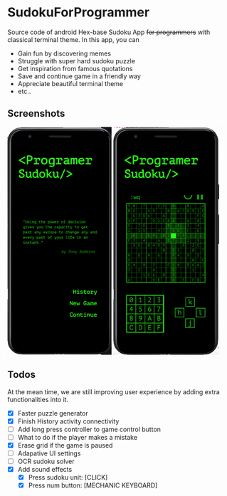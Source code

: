 # SudokuForProgrammer
Source code of android Hex-base Sudoku App ~~for programmers~~ with classical terminal theme. In this app, you can

- Gain fun by discovering memes
- Struggle with super hard sudoku puzzle
- Get inspiration from famous quotations
- Save and continue game in a friendly way
- Appreciate beautiful terminal theme
- etc..

## Screenshots

<img src="screenshot_1.png" alt="image-20191215162849392" style="zoom:50%;" />

<img src="screenshot_2.png" alt="image-20191215163051054" style="zoom:50%;" />

## Todos

At the mean time, we are still improving user experience by adding extra functionalities into it.

- [X] Faster puzzle generator
- [X] Finish History activity connectivity
- [ ] Add long press controller to game control button
- [ ] What to do if the player makes a mistake
- [X] Erase grid if the game is paused
- [ ] Adapative UI settings
- [ ] OCR sudoku solver
- [X] Add sound effects
  - [X] Press sudoku unit: [CLICK]
  - [X] Press num button: [MECHANIC KEYBOARD]
